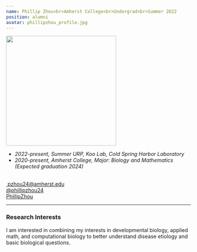 ```yaml
---
name: Phillip Zhou<br>Amherst College<br>Undergrad<br>Summer 2022
position: alumni
avatar: phillipzhou_profile.jpg
---
```


<img width="300" src="{{site.baseurl}}/images/people/{{page.avatar}}" data-action="zoom">
<br>


- _2022-present, Summer URP, Koo Lab, Cold Spring Harbor Laboratory_ <br>
- _2020-present, Amherst College, Major: Biology and Mathematics (Expected graduation 2024)_<br>
<br>
​
<a href="mailto:pzhou24@amherst.edu"><i class="fa fa-envelope-o"></i> pzhou24@amherst.edu</a><br>
<a href="https://twitter.com/phillipzhou24"><i class="fa fa-twitter"></i> @phillipzhou24 </a><br>
<a href="https://www.linkedin.com/in/phillip-zhou-1b3348114/"><i class="fa fa-linkedin-square"></i> PhillipZhou</a><br>

<hr>

### Research Interests

I am interested in combining my interests in developmental biology, applied math, and computational biology to better understand disease etiology and basic biological questions.
<br>
<br>
<br>

&nbsp;
&nbsp;
&nbsp;
&nbsp;
&nbsp;
&nbsp;
&nbsp;
&nbsp;
&nbsp;
&nbsp;
&nbsp;
&nbsp;
&nbsp;
&nbsp;
&nbsp;
&nbsp;
&nbsp;
&nbsp;
&nbsp;
&nbsp;
&nbsp;
&nbsp;
&nbsp;
&nbsp;

